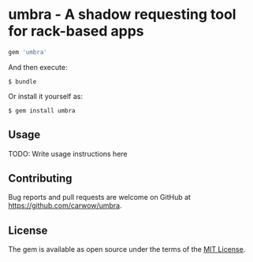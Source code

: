 # umbra - A shadow requesting tool for rack-based apps


```ruby
gem 'umbra'
```

And then execute:

    $ bundle

Or install it yourself as:

    $ gem install umbra

## Usage

TODO: Write usage instructions here

## Contributing

Bug reports and pull requests are welcome on GitHub at https://github.com/carwow/umbra.

## License

The gem is available as open source under the terms of the [MIT License](https://opensource.org/licenses/MIT).
